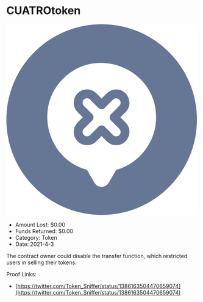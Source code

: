 # CUATROtoken
![CUATROtoken](/rektimages/CUATROtoken.png)
- Amount Lost: $0.00
- Funds Returned: $0.00
- Category: Token
- Date: 2021-4-3

The contract owner could disable the transfer function, which restricted users in selling their tokens.


Proof Links:
- [https://twitter.com/Token_Sniffer/status/1386163504470659074](https://twitter.com/Token_Sniffer/status/1386163504470659074)


